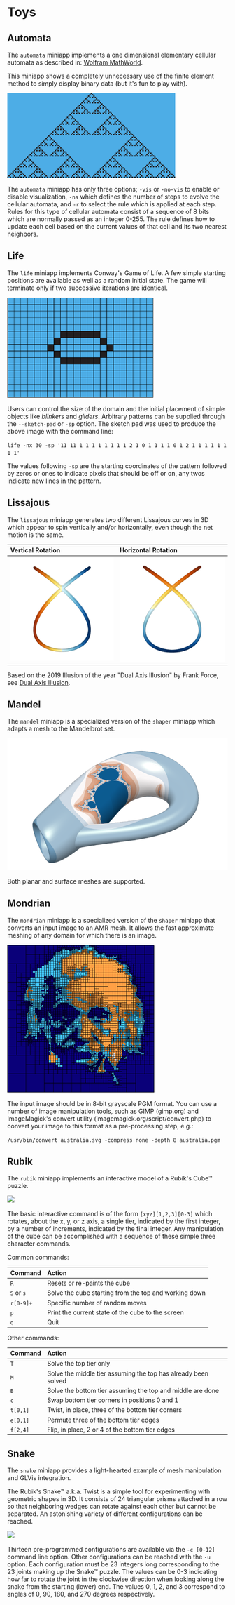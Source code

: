# Toys

## Automata

The `automata` miniapp implements a one dimensional elementary cellular
automata as described in:
[Wolfram MathWorld](http://mathworld.wolfram.com/ElementaryCellularAutomaton.html).

This miniapp shows a completely unnecessary use of the finite element
method to simply display binary data (but it's fun to play with).

![](img/examples/automata.png)

The `automata` miniapp has only three options; `-vis` or `-no-vis` to
enable or disable visualization, `-ns` which defines the number of
steps to evolve the cellular automata, and `-r` to select the rule
which is applied at each step.  Rules for this type of cellular
automata consist of a sequence of 8 bits which are normally passed as
an integer 0-255.  The rule defines how to update each cell based on
the current values of that cell and its two nearest neighbors.

## Life

The `life` miniapp implements Conway's Game of Life. A few simple
starting positions are available as well as a random initial
state. The game will terminate only if two successive iterations are
identical.

![](img/examples/life.gif)

Users can control the size of the domain and the initial placement of
simple objects like _blinkers_ and _gliders_.  Arbitrary patterns can
be supplied through the `--sketch-pad` or `-sp` option.  The sketch
pad was used to produce the above image with the command line:

``life -nx 30 -sp '11 11 1 1 1 1 1 1 1 1 2
                         1 0 1 1 1 1 0 1 2
                         1 1 1 1 1 1 1 1'``

The values following `-sp` are the starting coordinates of the pattern
followed by zeros or ones to indicate pixels that should be off or on,
any twos indicate new lines in the pattern.

## Lissajous

The `lissajous` miniapp generates two different Lissajous curves in 3D
which appear to spin vertically and/or horizontally, even though the
net motion is the same.

| Vertical Rotation                | Horizontal Rotation              |
|:---------------------------------|:---------------------------------|
|![](img/examples/lissajous_V.gif) | ![](img/examples/lissajous_H.gif)|

Based on the 2019 Illusion of the year "Dual Axis Illusion" by Frank
Force, see [Dual Axis
Illusion](http://illusionoftheyear.com/2019/12/dual-axis-illusion).

## Mandel

The `mandel` miniapp is a specialized version of the `shaper` miniapp which
adapts a mesh to the Mandelbrot set.

![](img/examples/mandel.png)

Both planar and surface meshes are supported.

## Mondrian

The `mondrian` miniapp is a specialized version of the `shaper`
miniapp that converts an input image to an AMR mesh. It allows the
fast approximate meshing of any domain for which there is an image.

![](img/examples/mondrian.png)

The input image should be in 8-bit grayscale PGM format. You can use a
number of image manipulation tools, such as GIMP (gimp.org) and ImageMagick's
convert utility (imagemagick.org/script/convert.php) to convert your image to
this format as a pre-processing step, e.g.:

```/usr/bin/convert australia.svg -compress none -depth 8 australia.pgm```

## Rubik

The `rubik` miniapp implements an interactive model of a Rubik's Cube&trade; puzzle.

![](img/examples/rubik.gif)

The basic interactive command is of the form `[xyz][1,2,3][0-3]` which
rotates, about the x, y, or z axis, a single tier, indicated by the
first integer, by a number of increments, indicated by the final
integer.  Any manipulation of the cube can be accomplished with a
sequence of these simple three character commands.

Common commands:

| Command    | Action                                                         |
|:-----------|:---------------------------------------------------------------|
| `R`        | Resets or re-paints the cube                                   |
| `S` or `s` | Solve the cube starting from the top and working down          |
| `r[0-9]+`  | Specific number of random moves                                |
| `p`        | Print the current state of the cube to the screen              |
| `q`        | Quit                                                           |

Other commands:

| Command    | Action                                                         |
|:-----------|:---------------------------------------------------------------|
| `T`        | Solve the top tier only                                        |
| `M`        | Solve the middle tier assuming the top has already been solved |
| `B`        | Solve the bottom tier assuming the top and middle are done     |
| `c`        | Swap bottom tier corners in positions 0 and 1                  |
| `t[0,1]`   | Twist, in place, three of the bottom tier corners              |
| `e[0,1]`   | Permute three of the bottom tier edges                         |
| `f[2,4]`   | Flip, in place, 2 or 4 of the bottom tier edges                |

## Snake

The `snake` miniapp provides a light-hearted example of mesh manipulation and
GLVis integration.

The Rubik's Snake&trade; a.k.a. Twist is a simple tool for experimenting with
geometric shapes in 3D. It consists of 24 triangular prisms attached in
a row so that neighboring wedges can rotate against each other but cannot
be separated. An astonishing variety of different configurations can be
reached.

<a href="https://glvis.org/live/?stream=../data/snake.saved" target="_blank">
<img src="../img/examples/snake.png">
</a>

Thirteen pre-programmed configurations are available via the `-c
[0-12]` command line option.  Other configurations can be reached with
the `-u` option.  Each configuration must be 23 integers long
corresponding to the 23 joints making up the Snake&trade; puzzle. The
values can be 0-3 indicating how far to rotate the joint in the
clockwise direction when looking along the snake from the starting
(lower) end. The values 0, 1, 2, and 3 correspond to angles of 0, 90,
180, and 270 degrees respectively.
